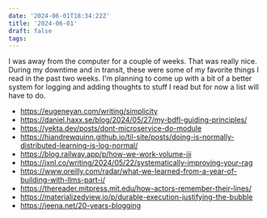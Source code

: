 ```yaml
---
date: '2024-06-01T18:34:22Z'
title: '2024-06-01'
draft: false
tags:
---
```


I was away from the computer for a couple of weeks.
That was really nice.
During my downtime and in transit, these were some of my favorite things I read in the past two weeks.
I'm planning to come up with a bit of a better system for logging and adding thoughts to stuff I read but for now a list will have to do.

- https://eugeneyan.com/writing/simplicity
- https://daniel.haxx.se/blog/2024/05/27/my-bdfl-guiding-principles/
- https://yekta.dev/posts/dont-microservice-do-module
- https://hiandrewquinn.github.io/til-site/posts/doing-is-normally-distributed-learning-is-log-normal/
- https://blog.railway.app/p/how-we-work-volume-iii
- https://jxnl.co/writing/2024/05/22/systematically-improving-your-rag
- https://www.oreilly.com/radar/what-we-learned-from-a-year-of-building-with-llms-part-i/
- https://thereader.mitpress.mit.edu/how-actors-remember-their-lines/
- https://materializedview.io/p/durable-execution-justifying-the-bubble
- https://jeena.net/20-years-blogging
